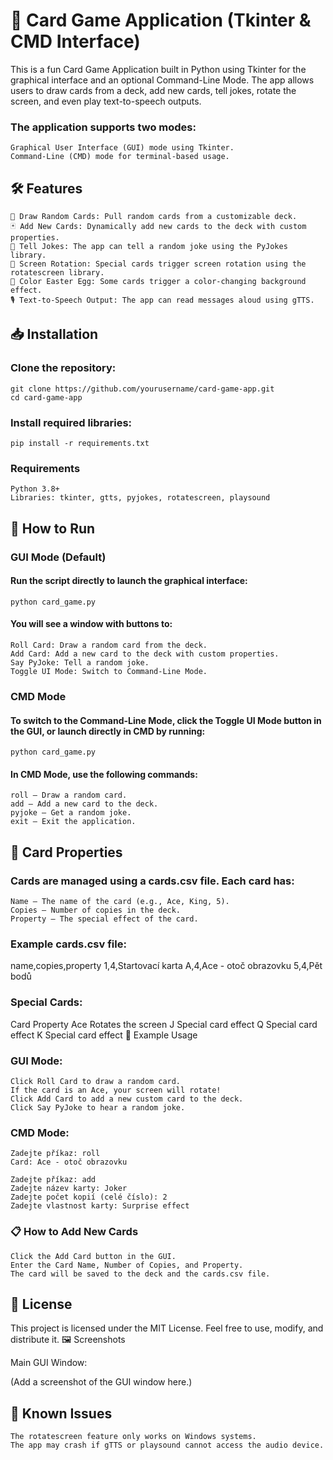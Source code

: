 # 🎴 Card Game Application (Tkinter & CMD Interface)

This is a fun Card Game Application built in Python using Tkinter for the graphical interface and an optional Command-Line Mode. The app allows users to draw cards from a deck, add new cards, tell jokes, rotate the screen, and even play text-to-speech outputs.

### The application supports two modes:

    Graphical User Interface (GUI) mode using Tkinter.
    Command-Line (CMD) mode for terminal-based usage.

## 🛠 Features

    🎲 Draw Random Cards: Pull random cards from a customizable deck.
    🃏 Add New Cards: Dynamically add new cards to the deck with custom properties.
    🤡 Tell Jokes: The app can tell a random joke using the PyJokes library.
    🔄 Screen Rotation: Special cards trigger screen rotation using the rotatescreen library.
    🎨 Color Easter Egg: Some cards trigger a color-changing background effect.
    🎙️ Text-to-Speech Output: The app can read messages aloud using gTTS.

## 📥 Installation

### Clone the repository:

    git clone https://github.com/yourusername/card-game-app.git
    cd card-game-app

### Install required libraries:

    pip install -r requirements.txt

### Requirements

    Python 3.8+
    Libraries: tkinter, gtts, pyjokes, rotatescreen, playsound

## 🚀 How to Run
### GUI Mode (Default)

#### Run the script directly to launch the graphical interface:

    python card_game.py

#### You will see a window with buttons to:

    Roll Card: Draw a random card from the deck.
    Add Card: Add a new card to the deck with custom properties.
    Say PyJoke: Tell a random joke.
    Toggle UI Mode: Switch to Command-Line Mode.

### CMD Mode

#### To switch to the Command-Line Mode, click the Toggle UI Mode button in the GUI, or launch directly in CMD by running:

    python card_game.py

#### In CMD Mode, use the following commands:

    roll – Draw a random card.
    add – Add a new card to the deck.
    pyjoke – Get a random joke.
    exit – Exit the application.

## 🎴 Card Properties

### Cards are managed using a cards.csv file. Each card has:

    Name – The name of the card (e.g., Ace, King, 5).
    Copies – Number of copies in the deck.
    Property – The special effect of the card.

### Example cards.csv file:

name,copies,property
1,4,Startovací karta
A,4,Ace - otoč obrazovku
5,4,Pět bodů

### Special Cards:
Card	Property
Ace	Rotates the screen
J	Special card effect
Q	Special card effect
K	Special card effect
🧪 Example Usage

### GUI Mode:

    Click Roll Card to draw a random card.
    If the card is an Ace, your screen will rotate!
    Click Add Card to add a new custom card to the deck.
    Click Say PyJoke to hear a random joke.

### CMD Mode:

    Zadejte příkaz: roll
    Card: Ace - otoč obrazovku

    Zadejte příkaz: add
    Zadejte název karty: Joker
    Zadejte počet kopií (celé číslo): 2
    Zadejte vlastnost karty: Surprise effect

### 📋 How to Add New Cards

    Click the Add Card button in the GUI.
    Enter the Card Name, Number of Copies, and Property.
    The card will be saved to the deck and the cards.csv file.

## 📄 License

This project is licensed under the MIT License. Feel free to use, modify, and distribute it.
🖼️ Screenshots

Main GUI Window:

(Add a screenshot of the GUI window here.)
## 🤔 Known Issues

    The rotatescreen feature only works on Windows systems.
    The app may crash if gTTS or playsound cannot access the audio device.

